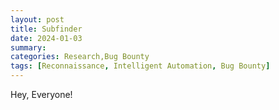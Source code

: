 ```yaml
---
layout: post
title: Subfinder
date: 2024-01-03
summary: 
categories: Research,Bug Bounty
tags: [Reconnaissance, Intelligent Automation, Bug Bounty]
---
```


Hey, Everyone! 
